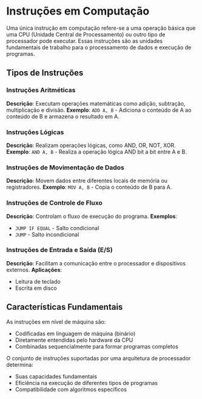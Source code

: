 # Instruções em Computação

Uma única instrução em computação refere-se a uma operação básica que uma CPU (Unidade Central de Processamento) ou outro tipo de processador pode executar. Essas instruções são as unidades fundamentais de trabalho para o processamento de dados e execução de programas.

## Tipos de Instruções

### Instruções Aritméticas

**Descrição**:
Executam operações matemáticas como adição, subtração, multiplicação e divisão.
**Exemplo**:
`ADD A, B` - Adiciona o conteúdo de A ao conteúdo de B e armazena o resultado em A.

### Instruções Lógicas

**Descrição**:
Realizam operações lógicas, como AND, OR, NOT, XOR.
**Exemplo**:
`AND A, B` - Realiza a operação lógica AND bit a bit entre A e B.

### Instruções de Movimentação de Dados

**Descrição**:
Movem dados entre diferentes locais de memória ou registradores.
**Exemplo**:
`MOV A, B` - Copia o conteúdo de B para A.

### Instruções de Controle de Fluxo

**Descrição**:
Controlam o fluxo de execução do programa.
**Exemplos**:

- `JUMP IF EQUAL` - Salto condicional
- `JUMP` - Salto incondicional

### Instruções de Entrada e Saída (E/S)

**Descrição**:
Facilitam a comunicação entre o processador e dispositivos externos.
**Aplicações**:

- Leitura de teclado
- Escrita em disco

## Características Fundamentais

As instruções em nível de máquina são:

- Codificadas em linguagem de máquina (binário)
- Diretamente entendidas pelo hardware da CPU
- Combinadas sequencialmente para formar programas completos

O conjunto de instruções suportadas por uma arquitetura de processador determina:

- Suas capacidades fundamentais
- Eficiência na execução de diferentes tipos de programas
- Compatibilidade com algoritmos específicos

